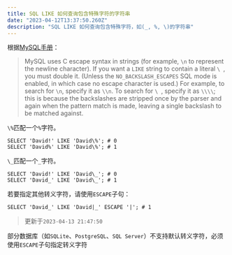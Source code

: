 ```yaml
---
title: SQL LIKE 如何查询包含特殊字符的字符串
date: "2023-04-12T13:37:50.260Z"
description: "SQL LIKE 如何查询包含特殊字符，如(_, %, \)的字符串"
---
```


根据[MySQL手册](https://dev.mysql.com/doc/refman/8.0/en/string-comparison-functions.html#operator_like)：

> MySQL uses C escape syntax in strings (for example, `\n` to represent the newline character). If you want a `LIKE`
> string to contain a literal `\ `, you must double it. (Unless the `NO_BACKSLASH_ESCAPES` SQL mode is enabled, in which
> case no escape character is used.) For example, to search for `\n`, specify it as `\\n`. To search for `\ `, specify
> it as `\\\\`; this is because the backslashes are stripped once by the parser and again when the pattern match is
> made, leaving a single backslash to be matched against.

`\%`匹配一个`%`字符。

```mysql
SELECT 'David!' LIKE 'David\%'; # 0
SELECT 'David%' LIKE 'David\%'; # 1
```

`\_`匹配一个`_`字符。

```mysql
SELECT 'David!' LIKE 'David\_'; # 0
SELECT 'David_' LIKE 'David\_'; # 1
```

若要指定其他转义字符，请使用`ESCAPE`子句：

```mysql
SELECT 'David_' LIKE 'David|_' ESCAPE '|'; # 1
```

> 更新于`2023-04-13 21:47:50`

部分数据库（如`SQLite`、`PostgreSQL`、`SQL Server`）不支持默认转义字符，必须使用`ESCAPE`子句指定转义字符
